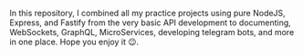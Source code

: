 In this repository, I combined all my practice projects using pure NodeJS, Express, and Fastify from the very basic API development to documenting, WebSockets, GraphQL, MicroServices, developing telegram bots, and more in one place. Hope you enjoy it 😉.
